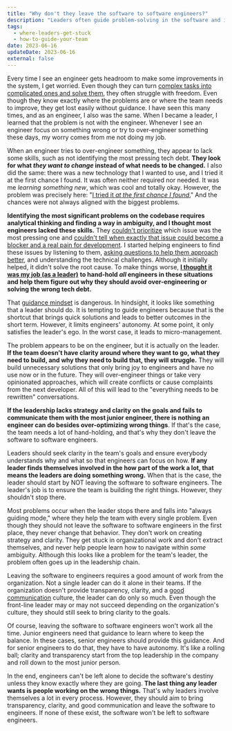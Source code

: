 ```yaml
---
title: "Why don't they leave the software to software engineers?"
description: "Leaders often guide problem-solving in the software and involve themselves in every decision. Instead, they should clarify the goal and bring transparency to problems."
tags:
  - where-leaders-get-stuck
  - how-to-guide-your-team
date: 2023-06-16
updateDate: 2023-06-16
external: false
---
```


Every time I see an engineer gets headroom to make some improvements in the system, I get worried. Even though they can turn [complex tasks into complicated ones and solve them](https://thecynefin.co/about-us/about-cynefin-framework/), they often struggle with freedom. Even though they know exactly where the problems are or where the team needs to improve, they get lost easily without guidance. I have seen this many times, and as an engineer, I also was the same. When I became a leader, I learned that the problem is not with the engineer. Whenever I see an engineer focus on something wrong or try to over-engineer something these days, my worry comes from me not doing my job.

When an engineer tries to over-engineer something, they appear to lack some skills, such as not identifying the most pressing tech debt. **They look for what _they want to change_ instead of what needs to be changed.** I also did the same: there was a new technology that I wanted to use, and I tried it at the first chance I found. It was often neither required nor needed. It was me _learning something new_, which was cool and totally okay. However, the problem was precisely here: "[I tried it _at the first chance I found_.](https://mediations.candost.blog/p/mektup-27)" And the chances were not always aligned with the biggest problems.

**Identifying the most significant problems on the codebase requires analytical thinking and finding a way in ambiguity, and I thought most engineers lacked these skills.** They [couldn't prioritize](https://mediations.candost.blog/p/prioritization-skills-for-senior-and-staff-software-engineers) which issue was the most pressing one and [couldn't tell when exactly that issue could become a blocker and a real pain for development](https://mediations.candost.blog/p/mektup-45). I started helping engineers to find these issues by listening to them, [asking questions to help them approach better](https://mediations.candost.blog/p/questioning-vs-asking), and understanding the technical challenges. Although it initially helped, it didn't solve the root cause. To make things worse, [**I thought it was my job (as a leader)**](https://mediations.candost.blog/p/the-real-difficulty-of-engineering-leadership) **to hand-hold _all_ engineers in these situations and help them figure out why they should avoid over-engineering or solving the wrong tech debt.**

That [guidance mindset](https://mediations.candost.blog/p/mektup-37) is dangerous. In hindsight, it looks like something that a leader should do. It is tempting to guide engineers because that is the shortcut that brings quick solutions and leads to better outcomes in the short term. However, it limits engineers' autonomy. At some point, it only satisfies the leader's ego. In the worst case, it leads to micro-management.

The problem appears to be on the engineer, but it is actually on the leader. **If the team doesn't have clarity around where they want to go, what they need to build, and why they need to build that, they will struggle.** They will build unnecessary solutions that only bring joy to engineers and have no use now or in the future. They will over-engineer things or take very opinionated approaches, which will create conflicts or cause complaints from the next developer. All of this will lead to the "everything needs to be rewritten" conversations.

**If the leadership lacks strategy and clarity on the goals and fails to communicate them with the most junior engineer, there is nothing an engineer can do besides over-optimizing wrong things**. If that's the case, the team needs a lot of hand-holding, and that's why they don't leave the software to software engineers.

Leaders should seek clarity in the team's goals and ensure everybody understands why and what so that engineers can focus on how. **If any leader finds themselves involved in the how part of the work a lot, that means the leaders are doing something wrong.** When that is the case, the leader should start by NOT leaving the software to software engineers. The leader's job is to ensure the team is building the right things. However, they shouldn't stop there.

Most problems occur when the leader stops there and falls into "always guiding mode," where they help the team with every single problem. Even though they should not leave the software to software engineers in the first place, they never change that behavior. They don't work on creating strategy and clarity. They get stuck in organizational work and don't extract themselves, and never help people learn how to navigate within _some_ ambiguity. Although this looks like a problem for the team's leader, the problem often goes up in the leadership chain.

Leaving the software to engineers requires a good amount of work from the organization. Not a single leader can do it alone in their teams. If the organization doesn't provide transparency, clarity, and a [good communication](https://mediations.candost.blog/p/communicating-decisions-in-the-organizations) culture, the leader can do only so much. Even though the front-line leader may or may not succeed depending on the organization's culture, they should still seek to bring clarity to the goals.

Of course, leaving the software to software engineers won't work all the time. Junior engineers need that guidance to learn where to keep the balance. In these cases, senior engineers should provide this guidance. And for senior engineers to do that, they have to have autonomy. It's like a rolling ball; clarity and transparency start from the top leadership in the company and roll down to the most junior person.

In the end, engineers can't be left alone to decide the software's destiny unless they know exactly where they are going. **The last thing any leader wants is people working on the wrong things.** That's why leaders involve themselves a lot in every process. However, they should aim to bring transparency, clarity, and good communication and leave the software to engineers. If none of these exist, the software won't be left to software engineers.